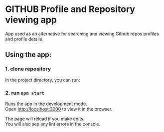 # GITHUB Profile and Repository viewing app

App used as an alternative for searching  and viewing Github repos profiles and profile details

## Using the app:
### 1. clone repository
In the project directory, you can run:

### 2. run `npm start`

Runs the app in the development mode.\
Open [http://localhost:3000](http://localhost:3000) to view it in the browser.

The page will reload if you make edits.\
You will also see any lint errors in the console.


